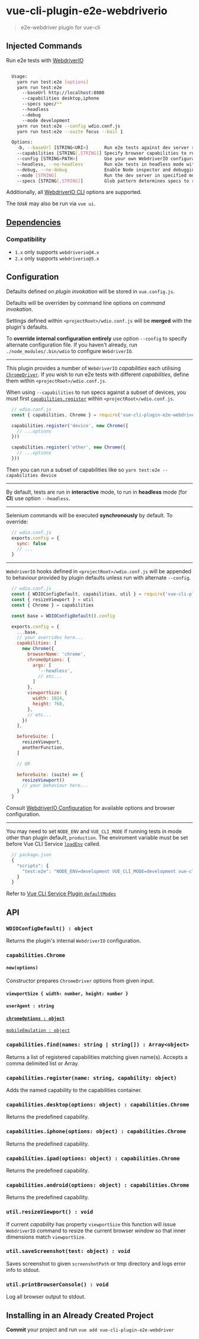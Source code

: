 # vue-cli-plugin-e2e-webdriverio

> e2e-webdriver plugin for vue-cli

## Injected Commands

Run e2e tests with [WebdriverIO](http://webdriver.io/)

```sh

  Usage:
    yarn run test:e2e [options]
    yarn run test:e2e
      --baseUrl http://localhost:8080
      --capabilities desktop,iphone
      --specs spec/**
      --headless
      --debug
      --mode development
    yarn run test:e2e --config wdio.conf.js
    yarn run test:e2e --suite focus --bail 1

  Options:
    -b, --baseUrl [STRING<URI>]      Run e2e tests against dev server running at given url. Auto starts dev server if absent.
    --capabilities [STRING[,STRING]] Specify browser capabilities to run (default: desktop)
    --config [STRING<PATH>]          Use your own WebdriverIO configuration; overrides plugin defaults (relative to <projectRoot>)
    --headless, --no-headless        Run e2e tests in headless mode without GUI (default capabilities only)
    --debug, --no-debug              Enable Node inspector and debugging tools
    --mode [STRING]                  Run the dev server in specified mode (default: production)
    --specs [STRING[,STRING]]        Glob pattern determines specs to run (relative to <projectRoot>)

```

Additionally, all [WebdriverIO CLI](https://github.com/webdriverio/webdriverio/blob/master/packages/wdio-cli/src/config.js) options are supported.

The *task* may also be run via `vue ui`.

## [Dependencies](https://github.com/piktur/vue-cli-plugin-e2e-webdriverio/network/dependencies)

### Compatibility

* `1.x` only supports `webdriverio@4.x`
* `2.x` only supports `webdriverio@5.x`

## Configuration

Defaults defined on *plugin invokation* will be stored in `vue.config.js`.

Defaults will be overriden by command line options on *command invokation*.

Settings defined within `<projectRoot>/wdio.conf.js` will be **merged** with the plugin's defaults.

To **override internal configuration entirely** use option `--config` to specify alternate configuration file.
If you haven't already, run `./node_modules/.bin/wdio` to configure `WebdriverIO`.

---

This plugin provides a number of `WebdriverIO` *capabilities* each utilising [`ChromeDriver`](http://chromedriver.chromium.org/). If you wish to run e2e tests with different *capabilities*, define them within `<projectRoot>/wdio.conf.js`.

When using `--capabilities` to run specs against a subset of devices, you must first [`capabilities.register`](#capabilitiesregistername-string-capability-object) within `<projectRoot>/wdio.conf.js`.

```js
  // wdio.conf.js
  const { capabilities, Chrome } = require('vue-cli-plugin-e2e-webdriverio').capabilities

  capabilities.register('device', new Chrome({
    // ...options
  }))

  capabilities.register('other', new Chrome({
    // ...options
  }))
```

Then you can run a subset of capabilities like so `yarn test:e2e --capabilities device`

---

By default, tests are run in **interactive** mode, to run in **headless** mode (for **CI**) use option `--headless`.

---

Selenium commands will be executed **synchronously** by default. To override:

```js
  // wdio.conf.js
  exports.config = {
    sync: false
    // ...
  }
```

---

`WebdriverIO` hooks defined in `<projectRoot>/wdio.conf.js` will be appended to behaviour provided by plugin defaults unless run with alternate `--config`.

```js
  // wdio.conf.js
  const { WDIOConfigDefault, capabilities, util } = require('vue-cli-plugin-e2e-webdriverio')
  const { resizeViewport } = util
  const { Chrome } = capabilities

  const base = WDIOConfigDefault().config

  exports.config = {
    ...base,
    // your overrides here...
    capabilities: [
      new Chrome({
        browserName: 'chrome',
        chromeOptions: {
          args: [
            '--headless',
            // etc...
          ]
        },
        viewportSize: {
          width: 1024,
          height: 768,
        },
        // etc...
      })
    ],

    beforeSuite: [
      resizeViewport,
      anotherFunction,
    ]

    // OR

    beforeSuite: (suite) => {
      resizeViewport()
      // your behaviour here...
    }
  }
```

Consult [WebdriverIO Configuration](http://webdriver.io/guide/getstarted/configuration.html) for available options and browser configuration.

---

You may need to set `NODE_ENV` and `VUE_CLI_MODE` if running tests in mode other than plugin default, `production`.
The enviroment variable must be set before Vue CLI Service [`loadEnv`](https://github.com/vuejs/vue-cli/blob/dev/packages/%40vue/cli-service/lib/Service.js#L57) called.

```js
  // package.json
  {
    "scripts": {
      "test:e2e": "NODE_ENV=development VUE_CLI_MODE=development vue-cli-service test:e2e"
    }
  }
```

Refer to [Vue CLI Service Plugin `defaultModes`](https://cli.vuejs.org/dev-guide/plugin-dev.html#service-plugin)

## API

### `WDIOConfigDefault() : object`

Returns the plugin's internal `WebdriverIO` configuration.

### `capabilities.Chrome`

#### `new(options)`

Constructor prepares `ChromeDriver` options from given input.

#### `viewportSize { width: number, height: number }`

#### `userAgent : string`

#### [`chromeOptions : object`](http://chromedriver.chromium.org/capabilities)

[`mobileEmulation : object`](http://chromedriver.chromium.org/mobile-emulation)

### `capabilities.find(names: string | string[]) : Array<object>`

Returns a list of registered capabilities matching given name(s).
Accepts a comma delimited list or Array.

### `capabilities.register(name: string, capability: object)`

Adds the named capability to the capabilities container.

### `capabilities.desktop(options: object) : capabilities.Chrome`

Returns the predefined capability.

### `capabilities.iphone(options: object) : capabilities.Chrome`

Returns the predefined capability.

### `capabilities.ipad(options: object) : capabilities.Chrome`

Returns the predefined capability.

### `capabilities.android(options: object) : capabilities.Chrome`

Returns the predefined capability.

### `util.resizeViewport() : void`

If current *capability* has property `viewportSize` this function will issue `WebdriverIO` command to resize the current browser *window* so that inner dimensions match `viewportSize`.

### `util.saveScreenshot(test: object) : void`

Saves screenshot to given `screenshotPath` or tmp directory and logs error info to stdout.

### `util.printBrowserConsole() : void`

Log all browser output to stdout.

## Installing in an Already Created Project

**Commit** your project and run `vue add vue-cli-plugin-e2e-webdriver`
